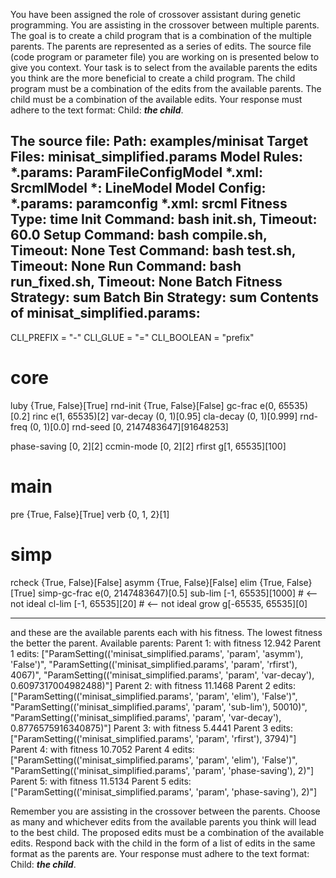 
You have been assigned the role of crossover assistant during genetic programming. You are assisting in the crossover between multiple parents. The goal is to create a child program that is a combination of the multiple parents. The parents are represented as a series of edits. The source file (code program or parameter file)  you are working on is presented below to give you context.
Your task is to select from the available parents the edits you think are the more beneficial to create a child program. The child program must be a combination of the edits from the available parents. The child must be a combination of the available edits. Your response must adhere to the text format: Child: ***the child***.

The source file:
Path: examples/minisat
Target Files: minisat_simplified.params
Model Rules:
  *.params: ParamFileConfigModel
  *.xml: SrcmlModel
  *: LineModel
Model Config:
  *.params: paramconfig
  *.xml: srcml
Fitness Type: time
Init Command: bash init.sh, Timeout: 60.0
Setup Command: bash compile.sh, Timeout: None
Test Command: bash test.sh, Timeout: None
Run Command: bash run_fixed.sh, Timeout: None
Batch Fitness Strategy: sum
Batch Bin Strategy: sum
Contents of minisat_simplified.params:
-----
CLI_PREFIX = "-"
CLI_GLUE = "="
CLI_BOOLEAN = "prefix"

# core
luby      {True, False}[True]
rnd-init  {True, False}[False]
gc-frac   e(0, 65535)[0.2]
rinc      e(1, 65535)[2]
var-decay (0, 1)[0.95]
cla-decay (0, 1)[0.999]
rnd-freq  (0, 1)[0.0]
rnd-seed  [0, 2147483647][91648253]

phase-saving [0, 2][2]
ccmin-mode   [0, 2][2]
rfirst       g[1, 65535][100]

# main
pre  {True, False}[True]
verb {0, 1, 2}[1]

# simp
rcheck       {True, False}[False]
asymm        {True, False}[False]
elim         {True, False}[True]
simp-gc-frac e(0, 2147483647)[0.5]
sub-lim      [-1, 65535][1000]     # <-- not ideal
cl-lim       [-1, 65535][20]       # <-- not ideal
grow         g[-65535, 65535][0]

-----

and these are the available parents each with his fitness. The lowest fitness the better the parent.
Available parents:
 Parent 1:
 with fitness 12.942
Parent 1 edits: ["ParamSetting(('minisat_simplified.params', 'param', 'asymm'), 'False')", "ParamSetting(('minisat_simplified.params', 'param', 'rfirst'), 4067)", "ParamSetting(('minisat_simplified.params', 'param', 'var-decay'), 0.6097317004982488)"]
 Parent 2:
 with fitness 11.1468
Parent 2 edits: ["ParamSetting(('minisat_simplified.params', 'param', 'elim'), 'False')", "ParamSetting(('minisat_simplified.params', 'param', 'sub-lim'), 50010)", "ParamSetting(('minisat_simplified.params', 'param', 'var-decay'), 0.8776575916340875)"]
 Parent 3:
 with fitness 5.4441
Parent 3 edits: ["ParamSetting(('minisat_simplified.params', 'param', 'rfirst'), 3794)"]
 Parent 4:
 with fitness 10.7052
Parent 4 edits: ["ParamSetting(('minisat_simplified.params', 'param', 'elim'), 'False')", "ParamSetting(('minisat_simplified.params', 'param', 'phase-saving'), 2)"]
 Parent 5:
 with fitness 11.5134
Parent 5 edits: ["ParamSetting(('minisat_simplified.params', 'param', 'phase-saving'), 2)"]


Remember you are assisting in the crossover between the parents. Choose as many and whichever edits from the available parents you think will lead to the best child. The proposed edits must be a combination of the available edits. Respond back with the child in the form of a list of edits in the same format as the parents are.
Your response must adhere to the text format: Child: ***the child***. 
